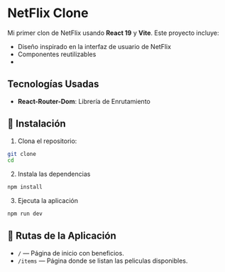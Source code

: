 #  NetFlix Clone

Mi primer clon de NetFlix usando **React 19** y **Vite**. Este proyecto incluye:

- Diseño inspirado en la interfaz de usuario de NetFlix
- Componentes reutilizables
- 
## Tecnologías Usadas
- **React-Router-Dom**: Librería de Enrutamiento

## 🚀 Instalación

1. Clona el repositorio:

```bash
git clone 
cd 
```

2. Instala las dependencias
```bash
npm install
```

3. Ejecuta la aplicación
```bash
npm run dev
```

## 📌 Rutas de la Aplicación

- `/` — Página de inicio con beneficios.
- `/items` — Página donde se listan las peliculas disponibles.
  

